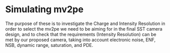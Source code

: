 # Simulating mv2pe
The purpose of these is to investigate the Charge and Intensity Resolution in order to select the mv2pe we need to be aiming for in the final SST camera design, and to check that the requirements (Intensity Resolution) can be met by our proposed camera, taking into account electronic noise, ENF, NSB, dynamic range, saturation, and PDE.
